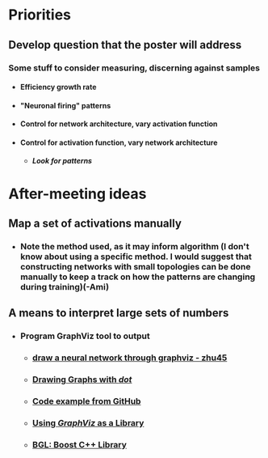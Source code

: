 # Priorities
## Develop question that the poster will address
### Some stuff to consider measuring, discerning against samples
- #### Efficiency growth rate
- #### "Neuronal firing" patterns
- #### Control for network architecture, vary activation function
- #### Control for activation function, vary network architecture
	- ##### Look for patterns

# After-meeting ideas
## Map a set of activations manually
- ### Note the method used, as it may inform algorithm (I don't know about using a specific method. I would suggest that constructing networks with small topologies can be done manually to keep a track on how the patterns are changing during training)(-Ami)
## A means to interpret large sets of numbers
- ### Program GraphViz tool to output
	- ### [draw a neural network through graphviz - zhu45](http://zhu45.org/posts/2017/May/25/draw-a-neural-network-through-graphviz/)
	- ### [Drawing Graphs with *dot*](http://www.graphviz.org/pdf/dotguide.pdf)
	- ### [Code example from GitHub](https://github.com/xxks-kkk/Code-for-blog/blob/master/2017/graphviz-drawings/nn3.dot)
	- ### [Using *GraphViz* as a Library](http://www.graphviz.org/pdf/libguide.pdf)
	- ### [BGL: Boost C++ Library](http://www.boost.org/)
